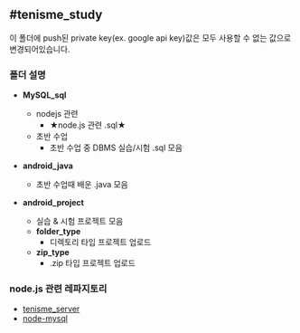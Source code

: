 ## #tenisme_study

이 폴더에 push된 private key(ex. google api key)값은 모두 사용할 수 없는 값으로 변경되어있습니다.

### 폴더 설명

- __MySQL_sql__
  - nodejs 관련
    - ★node.js 관련 .sql★
  - 초반 수업
    - 초반 수업 중 DBMS 실습/시험 .sql 모음

- __android_java__
  - 초반 수업때 배운 .java 모음

- __android_project__
  - 실습 & 시험 프로젝트 모음
  - __folder_type__
    - 디렉토리 타입 프로젝트 업로드
  - __zip_type__
    - .zip 타입 프로젝트 업로드

### node.js 관련 레파지토리

- [tenisme_server](https://github.com/tenisme/tenisme_server)
- [node-mysql](https://github.com/tenisme/node-mysql)
